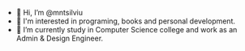 - 👋 Hi, I’m @mntsilviu
- 👀 I'm interested in programing, books and personal development.
- 🌱 I’m currently study in Computer Science college and work as an Admin & Design Engineer.


<!---
mntsilviu/mntsilviu is a ✨ special ✨ repository because its `README.md` (this file) appears on your GitHub profile.
You can click the Preview link to take a look at your changes.
--->
